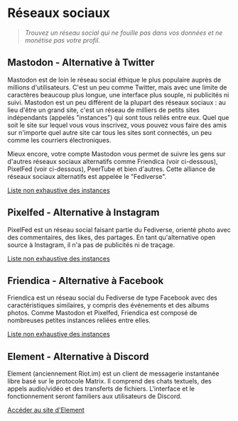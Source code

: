 # Réseaux sociaux

> *Trouvez un réseau social qui ne fouille pas dans vos données et ne monétise pas votre profil.*

## Mastodon - Alternative à Twitter

Mastodon est de loin le réseau social éthique le plus populaire auprès de millions d'utilisateurs. C'est un peu comme Twitter, mais avec une limite de caractères beaucoup plus longue, une interface plus souple, ni publicités ni suivi. Mastodon est un peu différent de la plupart des réseaux sociaux : au lieu d'être un grand site, c'est un réseau de milliers de petits sites indépendants (appelés "instances") qui sont tous reliés entre eux. Quel que soit le site sur lequel vous vous inscrivez, vous pouvez vous faire des amis sur n'importe quel autre site car tous les sites sont connectés, un peu comme les courriers électroniques.

Mieux encore, votre compte Mastodon vous permet de suivre les gens sur d'autres réseaux sociaux alternatifs comme Friendica (voir ci-dessous), PixelFed (voir ci-dessous), PeerTube et bien d'autres. Cette alliance de réseaux sociaux alternatifs est appelée le "Fediverse".

[Liste non exhaustive des instances](https://joinmastodon.org/communities)

## Pixelfed - Alternative à Instagram

PixelFed est un réseau social faisant partie du Fediverse, orienté photo avec des commentaires, des likes, des partages. En tant qu'alternative open source à Instagram, il n'a pas de publicités ni de traçage.

[Liste non exhaustive des instances](https://beta.joinpixelfed.org)

## Friendica - Alternative à Facebook

Friendica est un réseau social du Fediverse de type Facebook avec des caractéristiques similaires, y compris des événements et des albums photos. Comme Mastodon et Pixelfed, Friendica est composé de nombreuses petites instances reliées entre elles.

[Liste non exhaustive des instances](https://the-federation.info/friendica#nodes-table)

## Element - Alternative à Discord

Element (anciennement Riot.im) est un client de messagerie instantanée libre basé sur le protocole Matrix. Il comprend des chats textuels, des appels audio/vidéo et des transferts de fichiers. L'interface et le fonctionnement seront familiers aux utilisateurs de Discord.

[Accéder au site d'Element](https://element.io/get-started)
